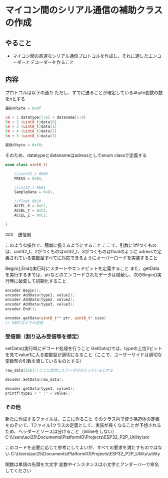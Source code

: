 # マイコン間のシリアル通信の補助クラスの作成

## やること

- マイコン間の高速なシリアル通信プロトコルを作成し、それに適したエンコーダーとデコーダーを作ること


## 内容

プロトコルは以下の通り
ただし、すでに送ることが確定している4byte変数の数をnとする
```cpp
最初のbyte = 0x0f

5n + 1 datatype[7:6] + dataname[5:0]
5n + 2 (uint8_t)data[0]
5n + 3 (uint8_t)data[1]
5n + 4 (uint8_t)data[2]
5n + 5 (uint8_t)data[3]

最後のbyte = 0xf0;
```

そのため、datatypeとdatanameはadressとしてenum classで定義する


```cpp
enum class uint8_t{

    //uint32_t 0b00
    PRESS = 0x01,

    //int32_t 0b01
    SampleData = 0x81,

    //float 0b10
    ACCEL_X = 0xC1,
    ACCEL_Y = 0xC2,
    ACCEL_Z = 0xC3,

}
```
###　送信側

このような操作で、簡単に扱えるようにすること
ここで、引数に1がつくものは、uint32_t、2がつくものはint32_t、3がつくものはfloatのように
adressで定義されている変数型すべてに対応できるようにオーバーロードを実装すること

Begin(),End()実行時にスタートやエンドビットを定義すること
また、getDataを実行するまでは、ptrなどのエンコードされたデータは隠蔽し、次のBegin()実行時に破棄して初期化すること
```cpp
encoder.Begin();
encoder.AddData(type1, value1);
encoder.AddData(type2, value2);
encoder.AddData(type3, value3);
encoder.End();

encoder.getData(uint8_t** ptr, uint8_t* size)
// UARTなどでの送信
```

### 受信側（割り込み受信等を想定）

setData()実行時にデコード処理を行うこと
GetData()では、typeの上位2ビットを見てvalue1に入る変数型が適切になること（ここで、ユーザーサイドは適切な変数型の引数を渡しているものとする）

```cpp
raw_data[256]//ここに受信したデータ分が入っているとする

decoder.SetData(raw_data);

decoder.getData(type1, value1);
printf(type1 + " :" + value);
```

### その他

新たに作成するファイルは、ここに作ること
そのクラス内で使う構造体の定義をのぞいて、1ファイル1クラスの定義として、実装が長くなることが予想されるため、ヘッダーとソースは分けること（lnlineをしない）
C:\Users\aoi25\Documents\PlatformIO\Projects\ESP32_P2P_Utility\src

このコードを必要に応じて参考にしてよいが、すべての要求を満たすものではない
C:\Users\aoi25\Documents\PlatformIO\Projects\ESP32_P2P_Utility\utility

関数は単語の先頭を大文字
変数やインスタンスは小文字とアンダーバーで命名してください